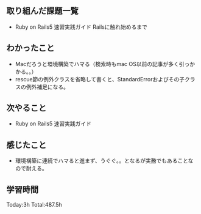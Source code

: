 ## 取り組んだ課題一覧
- Ruby on Rails5 速習実践ガイド Railsに触れ始めるまで
  
## わかったこと
- Macだろうと環境構築でハマる（検索時もmac OS以前の記事が多く引っかかる。。）
- rescue節の例外クラスを省略して書くと、StandardErrorおよびその子クラスの例外補足になる。

## 次やること
- Ruby on Rails5 速習実践ガイド
  
## 感じたこと
- 環境構築に連続でハマると進まず、うぐぐ。。となるが実務でもあることなので耐える。

## 学習時間
Today:3h
Total:487.5h
